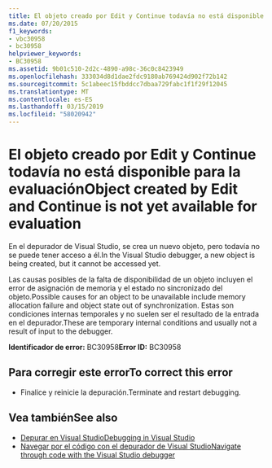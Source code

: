 ```yaml
---
title: El objeto creado por Edit y Continue todavía no está disponible para la evaluación
ms.date: 07/20/2015
f1_keywords:
- vbc30958
- bc30958
helpviewer_keywords:
- BC30958
ms.assetid: 9b01c510-2d2c-4890-a98c-36c0c8423949
ms.openlocfilehash: 333034d8d1dae2fdc9180ab769424d902f72b142
ms.sourcegitcommit: 5c1abeec15fbddcc7dbaa729fabc1f1f29f12045
ms.translationtype: MT
ms.contentlocale: es-ES
ms.lasthandoff: 03/15/2019
ms.locfileid: "58020942"
---
```

# <a name="object-created-by-edit-and-continue-is-not-yet-available-for-evaluation"></a><span data-ttu-id="7404c-102">El objeto creado por Edit y Continue todavía no está disponible para la evaluación</span><span class="sxs-lookup"><span data-stu-id="7404c-102">Object created by Edit and Continue is not yet available for evaluation</span></span>
<span data-ttu-id="7404c-103">En el depurador de Visual Studio, se crea un nuevo objeto, pero todavía no se puede tener acceso a él.</span><span class="sxs-lookup"><span data-stu-id="7404c-103">In the Visual Studio debugger, a new object is being created, but it cannot be accessed yet.</span></span>  
  
 <span data-ttu-id="7404c-104">Las causas posibles de la falta de disponibilidad de un objeto incluyen el error de asignación de memoria y el estado no sincronizado del objeto.</span><span class="sxs-lookup"><span data-stu-id="7404c-104">Possible causes for an object to be unavailable include memory allocation failure and object state out of synchronization.</span></span> <span data-ttu-id="7404c-105">Estas son condiciones internas temporales y no suelen ser el resultado de la entrada en el depurador.</span><span class="sxs-lookup"><span data-stu-id="7404c-105">These are temporary internal conditions and usually not a result of input to the debugger.</span></span>  
  
 <span data-ttu-id="7404c-106">**Identificador de error:** BC30958</span><span class="sxs-lookup"><span data-stu-id="7404c-106">**Error ID:** BC30958</span></span>  
  
## <a name="to-correct-this-error"></a><span data-ttu-id="7404c-107">Para corregir este error</span><span class="sxs-lookup"><span data-stu-id="7404c-107">To correct this error</span></span>  
  
-   <span data-ttu-id="7404c-108">Finalice y reinicie la depuración.</span><span class="sxs-lookup"><span data-stu-id="7404c-108">Terminate and restart debugging.</span></span>  
  
## <a name="see-also"></a><span data-ttu-id="7404c-109">Vea también</span><span class="sxs-lookup"><span data-stu-id="7404c-109">See also</span></span>

- [<span data-ttu-id="7404c-110">Depurar en Visual Studio</span><span class="sxs-lookup"><span data-stu-id="7404c-110">Debugging in Visual Studio</span></span>](/visualstudio/debugger/debugging-in-visual-studio)
- [<span data-ttu-id="7404c-111">Navegar por el código con el depurador de Visual Studio</span><span class="sxs-lookup"><span data-stu-id="7404c-111">Navigate through code with the Visual Studio debugger</span></span>](/visualstudio/debugger/navigating-through-code-with-the-debugger)
